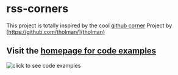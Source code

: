 # rss-corners

This project is totally inspired by the cool [github corner](https://github.com/tholman/github-corners) Project by [https://github.com/tholman/](tholman)


## Visit the [homepage for code examples](https://blog.joergi.io/rss-corners/rss-corners.png)


![click to see code examples](https://blog.joergi.io/rss-corners/rss-corners.png)
